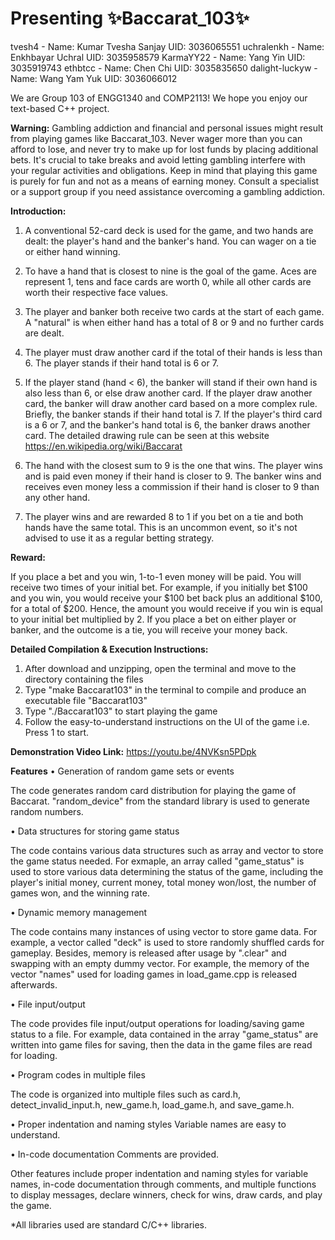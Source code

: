 # Presenting ✨Baccarat_103✨

tvesh4 - Name: Kumar Tvesha Sanjay UID: 3036065551
uchralenkh - Name: Enkhbayar Uchral UID: 3035958579
KarmaYY22 - Name: Yang Yin UID: 3035919743
ethbtcc - Name: Chen Chi UID: 3035835650
dalight-luckyw - Name: Wang Yam Yuk UID: 3036066012

We are Group 103 of ENGG1340 and COMP2113! We hope you enjoy our text-based C++ project.

**Warning:**
Gambling addiction and financial and personal issues might result from playing games like Baccarat_103. Never wager more than you can afford to lose, and never try to make up for lost funds by placing additional bets. It's crucial to take breaks and avoid letting gambling interfere with your regular activities and obligations. Keep in mind that playing this game is purely for fun and not as a means of earning money. Consult a specialist or a support group if you need assistance overcoming a gambling addiction.

**Introduction:**

1. A conventional 52-card deck is used for the game, and two hands are dealt: the player's hand and the banker's hand. You can wager on a tie or either hand winning.

2. To have a hand that is closest to nine is the goal of the game. Aces are represent 1, tens and face cards are worth 0, while all other cards are worth their respective face values.

3. The player and banker both receive two cards at the start of each game. A "natural" is when either hand has a total of 8 or 9 and no further cards are dealt.

4. The player must draw another card if the total of their hands is less than 6. The player stands if their hand total is 6 or 7.

5. If the player stand (hand < 6), the banker will stand if their own hand is also less than 6, or else draw another card. If the player draw another card, the banker will draw another card based on a more complex rule. Briefly, the banker stands if their hand total is 7. If the player's third card is a 6 or 7, and the banker's hand total is 6, the banker draws another card. The detailed drawing rule can be seen at this website https://en.wikipedia.org/wiki/Baccarat

6. The hand with the closest sum to 9 is the one that wins. The player wins and is paid even money if their hand is closer to 9. The banker wins and receives even money less a commission if their hand is closer to 9 than any other hand.

7. The player wins and are rewarded 8 to 1 if you bet on a tie and both hands have the same total. This is an uncommon event, so it's not advised to use it as a regular betting strategy.

**Reward:**

If you place a bet and you win, 1-to-1 even money will be paid. You will receive two times of your initial bet.
For example, if you initially bet $100 and you win, you would receive your $100 bet back plus an additional $100, for a total of $200. Hence, the amount you would receive if you win is equal to your initial bet multiplied by 2.
If you place a bet on either player or banker, and the outcome is a tie, you will receive your money back.

**Detailed Compilation & Execution Instructions:**

1. After download and unzipping, open the terminal and move to the directory containing the files
2. Type "make Baccarat103" in the terminal to compile and produce an executable file "Baccarat103"
3. Type "./Baccarat103" to start playing the game
4. Follow the easy-to-understand instructions on the UI of the game i.e. Press 1 to start.

**Demonstration Video Link:**
https://youtu.be/4NVKsn5PDpk

**Features**
• Generation of random game sets or events

The code generates random card distribution for playing the game of Baccarat.
"random_device" from the standard library <random> is used to generate random numbers.
    
• Data structures for storing game status

The code contains various data structures such as array and vector to store the game status needed. 
For exmaple, an array called "game_status" is used to store various data determining the status of the game, including the player's initial money, current money, total money won/lost, the number of games won, and the winning rate.
    
• Dynamic memory management

The code contains many instances of using vector to store game data.
For example, a vector called "deck" is used to store randomly shuffled cards for gameplay.
Besides, memory is released after usage by ".clear" and swapping with an empty dummy vector.
For example, the memory of the vector "names" used for loading games in load_game.cpp is released afterwards.
    
• File input/output

The code provides file input/output operations for loading/saving game status to a file.
For example, data contained in the array "game_status" are written into game files for saving, then the data in the game files are read for loading.
    
• Program codes in multiple files

The code is organized into multiple files such as card.h, detect_invalid_input.h, new_game.h, load_game.h, and save_game.h.
    
• Proper indentation and naming styles
    Variable names are easy to understand.
    
• In-code documentation
    Comments are provided.

Other features include proper indentation and naming styles for variable names, in-code documentation through comments, and multiple functions to display messages, declare winners, check for wins, draw cards, and play the game.


*All libraries used are standard C/C++ libraries.







